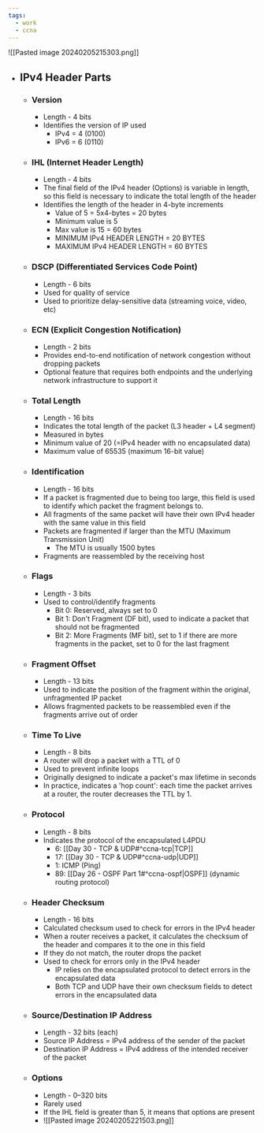 ```yaml
---
tags:
  - work
  - ccna
---
```

![[Pasted image 20240205215303.png]]
- ## IPv4 Header Parts
	- ### Version
		- Length - 4 bits
		- Identifies the version of IP used
			- IPv4 = 4 (0100)
			- IPv6 = 6 (0110)
	- ### IHL (Internet Header Length)
		- Length - 4 bits
		- The final field of the IPv4 header (Options) is variable in length, so this field is necessary to indicate the total length of the header
		- Identifies the length of the header in 4-byte increments
			- Value of 5 = 5x4-bytes = 20 bytes
			- Minimum value is 5
			- Max value is 15 = 60 bytes
			- MINIMUM IPv4 HEADER LENGTH = 20 BYTES
			- MAXIMUM IPv4 HEADER LENGTH = 60 BYTES
	- ### DSCP (Differentiated Services Code Point)
		- Length - 6 bits
		- Used for quality of service
		- Used to prioritize delay-sensitive data (streaming voice, video, etc)
	- ### ECN (Explicit Congestion Notification)
		- Length - 2 bits
		- Provides end-to-end notification of network congestion without dropping packets
		- Optional feature that requires both endpoints and the underlying network infrastructure to support it
	- ### Total Length
		- Length - 16 bits
		- Indicates the total length of the packet (L3 header + L4 segment)
		- Measured in bytes
		- Minimum value of 20 (=IPv4 header with no encapsulated data)
		- Maximum value of 65535 (maximum 16-bit value)
	- ### Identification
		- Length - 16 bits
		- If a packet is fragmented due to being too large, this field is used to identify which packet the fragment belongs to.
		- All fragments of the same packet will have their own IPv4 header with the same value in this field
		- Packets are fragmented if larger than the MTU (Maximum Transmission Unit)
			- The MTU is usually 1500 bytes
		- Fragments are reassembled by the receiving host
	- ### Flags
		- Length - 3 bits
		- Used to control/identify fragments
			- Bit 0: Reserved, always set to 0
			- Bit 1: Don't Fragment (DF bit), used to indicate a packet that should not be fragmented
			- Bit 2: More Fragments (MF bit), set to 1 if there are more fragments in the packet, set to 0 for the last fragment
	- ### Fragment Offset
		- Length - 13 bits
		- Used to indicate the position of the fragment within the original, unfragmented IP packet
		- Allows fragmented packets to be reassembled even if the fragments arrive out of order
	- ### Time To Live
		- Length - 8 bits
		- A router will drop a packet with a TTL of 0
		- Used to prevent infinite loops
		- Originally designed to indicate a packet's max lifetime in seconds
		- In practice, indicates a 'hop count': each time the packet arrives at a router, the router decreases the TTL by 1.
	- ### Protocol
		- Length - 8 bits
		- Indicates the protocol of the encapsulated L4PDU
			- 6: [[Day 30 - TCP & UDP#^ccna-tcp|TCP]]
			- 17: [[Day 30 - TCP & UDP#^ccna-udp|UDP]]
			- 1: ICMP (Ping)
			- 89: [[Day 26 - OSPF Part 1#^ccna-ospf|OSPF]] (dynamic routing protocol)
	- ### Header Checksum
		- Length - 16 bits
		- Calculated checksum used to check for errors in the IPv4 header
		- When a router receives a packet, it calculates the checksum of the header and compares it to the one in this field
		- If they do not match, the router drops the packet
		- Used to check for errors only in the IPv4 header
			- IP relies on the encapsulated protocol to detect errors in the encapsulated data
			- Both TCP and UDP have their own checksum fields to detect errors in the encapsulated data
	- ### Source/Destination IP Address
		- Length - 32 bits (each)
		- Source IP Address = IPv4 address of the sender of the packet
		- Destination IP Address = IPv4 address of the intended receiver of the packet
	- ### Options
		- Length - 0–320 bits
		- Rarely used
		- If the IHL field is greater than 5, it means that options are present
		- ![[Pasted image 20240205221503.png]]
